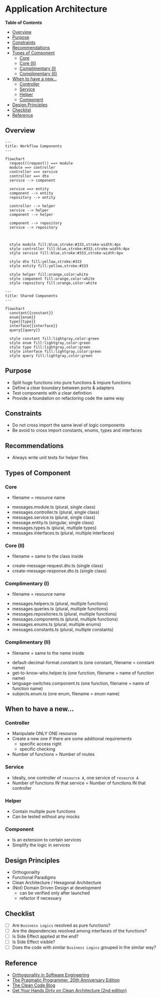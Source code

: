 # Application Architecture <!-- omit in toc -->

**Table of Contents**

- [Overview](#overview)
- [Purpose](#purpose)
- [Constraints](#constraints)
- [Recommendations](#recommendations)
- [Types of Component](#types-of-component)
  - [Core](#core)
  - [Core (II)](#core-ii)
  - [Complimentary (I)](#complimentary-i)
  - [Complimentary (II)](#complimentary-ii)
- [When to have a new...](#when-to-have-a-new)
  - [Controller](#controller)
  - [Service](#service)
  - [Helper](#helper)
  - [Component](#component)
- [Design Principles](#design-principles)
- [Checklist](#checklist)
- [Reference](#reference)

## Overview

```mermaid
---
title: Workflow Components
---

flowchart
  request((request)) ==> module
  module ==> controller
  controller ==> service
  controller ==> dto
  service --> component

  service ==> entity
  component --> entity
  repository --> entity

  controller --> helper
  service --> helper
  component --> helper

  component --> repository
  service --> repository



  style module fill:blue,stroke:#333,stroke-width:4px
  style controller fill:blue,stroke:#333,stroke-width:4px
  style service fill:blue,stroke:#333,stroke-width:4px
  
  style dto fill:yellow,stroke:#333
  style entity fill:yellow,stroke:#333

  style helper fill:orange,color:white
  style component fill:orange,color:white
  style repository fill:orange,color:white
```

```mermaid
---
title: Shared Components
---

flowchart
  constant{{constant}}
  enum{{enum}}
  type{{type}}
  interface{{interface}}
  query{{query}}

  style constant fill:lightgray,color:green
  style enum fill:lightgray,color:green
  style type fill:lightgray,color:green
  style interface fill:lightgray,color:green
  style query fill:lightgray,color:green
```

## Purpose

- Split huge functions into pure functions & impure functions
- Define a clear boundary between ports & adapters
- Test components with a clear definition
- Provide a foundation on refactoring code the same way

## Constraints

- Do not cross import the same level of logic components
- Be avoid to cross import constants, enums, types and interfaces

## Recommendations

- Always write unit tests for helper files

## Types of Component

### Core

- filename = resource name

* messages.module.ts (plural, single class)
* messages.controller.ts (plural, single class)
* messages.service.ts (plural, single class)
* message.entity.ts (singular, single class)
* messages.types.ts (plural, multiple types)
* messages.interfaces.ts (plural, multiple interfaces)

### Core (II)

- filename = same to the class inside

* create-message-request.dto.ts (single class)
* create-message-response.dto.ts (single class)

### Complimentary (I)

- filename = resource name

* messages.helpers.ts (plural, multiple functions)
* messages.queries.ts (plural, multiple functions)
* messages.repositories.ts (plural, multiple functions)
* messages.components.ts (plural, multiple functions)
* messages.enums.ts (plural, multiple enums)
* messages.constants.ts (plural, multiple constants)

### Complimentary (II)

- filename = same to the name inside

* default-decimal-format.constant.ts (one constant, filename = constant name)
* get-to-know-who.helper.ts (one function, filename = name of function name)
* language-switches.component.ts (one function, filename = name of function name)
* subjects.enum.ts (one enum, filename = enum name)

## When to have a new...

### Controller

- Manipulate ONLY ONE resource
- Create a new one if there are some additional requirements
  - specific access right
  - specific checking
- Number of functions = Number of routes

### Service

- Ideally, one controller of `resource A`, one service of `resource A`
- Number of functions IN that service = Number of functions IN that controller

### Helper

- Contain multiple pure functions
- Can be tested without any mocks

### Component

- Is an extension to certain services
- Simplify the logic in services

## Design Principles

- Orthogonality
- Functional Paradigms
- Clean Architecture / Hexagonal Architecture
- (Not) Domain Driven Design at development
  - can be verified only after launched
  - refactor if necessary

## Checklist

- [ ] Are `Business Logics` resolved as pure functions?
- [ ] Are the dependencies resolved among interfaces of the functions?
- [ ] Is Side Effect applied at the end?
- [ ] Is Side Effect visible?
- [ ] Does the code with similar `Business Logics` grouped in the similar way?

## Reference

- [Orthogonality in Software Engineering](https://www.freecodecamp.org/news/orthogonality-in-software-engineering "https://www.freecodecamp.org/news/orthogonality-in-software-engineering")
- [The Pragmatic Programmer, 20th Anniversary Edition](https://pragprog.com/titles/tpp20/the-pragmatic-programmer-20th-anniversary-edition "https://pragprog.com/titles/tpp20/the-pragmatic-programmer-20th-anniversary-edition")
- [The Clean Code Blog](https://blog.cleancoder.com/uncle-bob/2012/08/13/the-clean-architecture.html "https://blog.cleancoder.com/uncle-bob/2012/08/13/the-clean-architecture.html")
- [Get Your Hands Dirty on Clean Architecture (2nd edition)](https://thombergs.gumroad.com/l/gyhdoca "https://thombergs.gumroad.com/l/gyhdoca")
